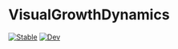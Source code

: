 # VisualGrowthDynamics

[![Stable](https://img.shields.io/badge/docs-stable-blue.svg)](https://skleinbo.github.io/VisualGrowthDynamics.jl/stable)
[![Dev](https://img.shields.io/badge/docs-dev-blue.svg)](https://skleinbo.github.io/VisualGrowthDynamics.jl/dev)
